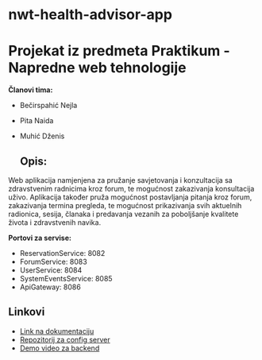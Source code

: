 # nwt-health-advisor-app
# Projekat iz predmeta Praktikum - Napredne web tehnologije
**Članovi tima:**
- Bečirspahić Nejla
- Pita Naida
- Muhić Dženis

  ## Opis:
Web aplikacija namjenjena za pružanje savjetovanja i konzultacija sa zdravstvenim radnicima kroz forum, te mogućnost zakazivanja konsultacija uživo. Aplikacija također pruža  mogućnost postavljanja pitanja kroz forum, zakazivanja termina pregleda, te mogućnost prikazivanja svih aktuelnih radionica, sesija, članaka i predavanja vezanih za poboljšanje kvalitete života i zdravstvenih navika.

**Portovi za servise:**
- ReservationService: 8082
- ForumService: 8083
- UserService: 8084
- SystemEventsService: 8085
- ApiGateway: 8086

## Linkovi
- [Link na dokumentaciju](https://drive.google.com/drive/folders/1fwPgdHgZS7a2KZohop9mhsw21TrYb8e_)
- [Repozitorij za config server](https://github.com/dmuhic1/server_properties)
- [Demo video za backend](https://drive.google.com/drive/folders/1KK8eMx89gd9zdu4PTZa4AfMZtyr3n4uE)


